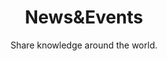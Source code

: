 ---
title: "News&Events"
subtitle: "Share knowledge around the world."
# meta description
description: "Share knowledge around the world."
draft: false
---